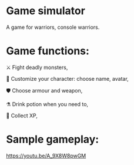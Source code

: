 # Game simulator

A game for warriors, console warriors.

# Game functions:

⚔️ Fight deadly monsters,

🧙 Customize your character: choose name, avatar,

🛡️ Choose armour and weapon,

⚗️ Drink potion when you need to,

💯 Collect XP,

# Sample gameplay:
https://youtu.be/A_9X8W8pwGM
